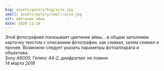 ```yaml
---
big: assets/galery/big/ajva.jpg
small: assets/galery/small/ajva.jpg
alt: Цветение айвы
date: 2020-11-28
---
```

Этой фотографиея показывает цветение айвы... в общем заполняем карточку текстом с описанием фотографии, как снимал, зачем снимал и прочее. Возможно следует указать параметры фотоаппарата и объектива.  
*Sony A6000, Гелиос 44-2, диафрагма: не помню*  
*14 марта 2018*